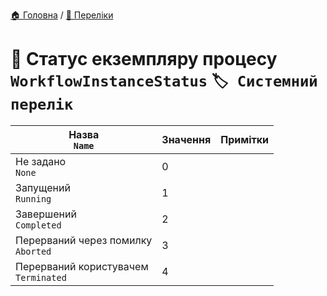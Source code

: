 ﻿[🏠 Головна](../README.MD) / [🎲 Переліки](./README.MD)  

# 🎲 Статус екземпляру процесу `WorkflowInstanceStatus` `🏷️ Системний перелік`

| Назва </br> `Name` | Значення | Примітки |
| --- | --- | --- |
| Не задано </br> `None` | 0 | |
| Запущений </br> `Running` | 1 | |
| Завершений </br> `Completed` | 2 | |
| Перерваний через помилку </br> `Aborted` | 3 | |
| Перерваний користувачем </br> `Terminated` | 4 | |

